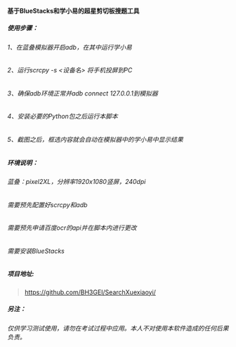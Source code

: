 #### 基于BlueStacks和学小易的超星剪切板搜题工具

##### 使用步骤：
###### 1、在蓝叠模拟器开启adb，在其中运行学小易
###### 2、运行scrcpy -s <设备名> 将手机投屏到PC
###### 3、确保adb环境正常并adb connect 127.0.0.1到模拟器
###### 4、安装必要的Python包之后运行本脚本
###### 5、截图之后，框选内容就会自动在模拟器中的学小易中显示结果

##### 环境说明：
######  蓝叠：pixel2XL，分辨率1920x1080竖屏，240dpi
######  需要预先配置好scrcpy和adb
######  需要预先申请百度ocr的api并在脚本内进行更改
######  需要安装BlueStacks
##### 项目地址:
> https://github.com/BH3GEI/SearchXuexiaoyi/

##### 另注：
###### 仅供学习测试使用，请勿在考试过程中应用。本人不对使用本软件造成的任何后果负责。

